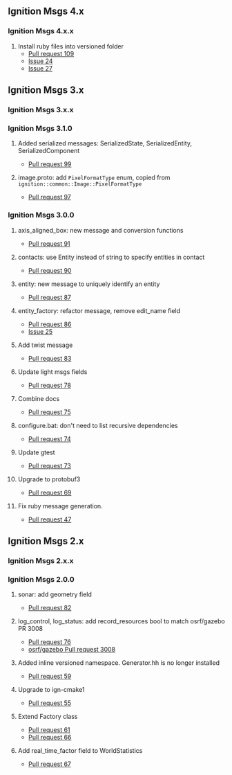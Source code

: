 ## Ignition Msgs 4.x

### Ignition Msgs 4.x.x

1. Install ruby files into versioned folder
    * [Pull request 109](https://bitbucket.org/ignitionrobotics/ign-msgs/pull-request/109)
    * [Issue 24](https://bitbucket.org/ignitionrobotics/ign-msgs/issues/24)
    * [Issue 27](https://bitbucket.org/ignitionrobotics/ign-msgs/issues/27)


## Ignition Msgs 3.x

### Ignition Msgs 3.x.x


### Ignition Msgs 3.1.0

1. Added serialized messages: SerializedState, SerializedEntity, SerializedComponent
    * [Pull request 99](https://bitbucket.org/ignitionrobotics/ign-msgs/pull-request/99)

1. image.proto: add `PixelFormatType` enum, copied from `ignition::common::Image::PixelFormatType`
    * [Pull request 97](https://bitbucket.org/ignitionrobotics/ign-msgs/pull-request/97)


### Ignition Msgs 3.0.0

1. axis\_aligned\_box: new message and conversion functions
    * [Pull request 91](https://bitbucket.org/ignitionrobotics/ign-msgs/pull-request/91)

1. contacts: use Entity instead of string to specify entities in contact
    * [Pull request 90](https://bitbucket.org/ignitionrobotics/ign-msgs/pull-request/90)

1. entity: new message to uniquely identify an entity
    * [Pull request 87](https://bitbucket.org/ignitionrobotics/ign-msgs/pull-request/87)

1. entity\_factory: refactor message, remove edit\_name field
    * [Pull request 86](https://bitbucket.org/ignitionrobotics/ign-msgs/pull-request/86)
    * [Issue 25](https://bitbucket.org/ignitionrobotics/ign-msgs/issues/25)

1. Add twist message
    * [Pull request 83](https://bitbucket.org/ignitionrobotics/ign-msgs/pull-request/83)

1. Update light msgs fields
    * [Pull request 78](https://bitbucket.org/ignitionrobotics/ign-msgs/pull-request/78)

1. Combine docs
    * [Pull request 75](https://bitbucket.org/ignitionrobotics/ign-msgs/pull-request/75)

1. configure.bat: don't need to list recursive dependencies
    * [Pull request 74](https://bitbucket.org/ignitionrobotics/ign-msgs/pull-request/74)

1. Update gtest
    * [Pull request 73](https://bitbucket.org/ignitionrobotics/ign-msgs/pull-request/73)

1. Upgrade to protobuf3
    * [Pull request 69](https://bitbucket.org/ignitionrobotics/ign-msgs/pull-request/69)

1. Fix ruby message generation.
    * [Pull request 47](https://bitbucket.org/ignitionrobotics/ign-msgs/pull-request/47)


## Ignition Msgs 2.x

### Ignition Msgs 2.x.x


### Ignition Msgs 2.0.0

1. sonar: add geometry field
    * [Pull request 82](https://bitbucket.org/ignitionrobotics/ign-msgs/pull-request/82)

1. log\_control, log\_status: add record\_resources bool to match osrf/gazebo PR 3008
    * [Pull request 76](https://bitbucket.org/ignitionrobotics/ign-msgs/pull-request/76)
    * [osrf/gazebo Pull request 3008](https://bitbucket.org/osrf/gazebo/pull-request/3008)

1. Added inline versioned namespace. Generator.hh is no longer installed
    * [Pull request 59](https://bitbucket.org/ignitionrobotics/ign-msgs/pull-request/59)

1. Upgrade to ign-cmake1
    * [Pull request 55](https://bitbucket.org/ignitionrobotics/ign-msgs/pull-request/55)

1. Extend Factory class
    * [Pull request 61](https://bitbucket.org/ignitionrobotics/ign-msgs/pull-request/61)
    * [Pull request 66](https://bitbucket.org/ignitionrobotics/ign-msgs/pull-request/66)

1. Add real\_time\_factor field to WorldStatistics
    * [Pull request 67](https://bitbucket.org/ignitionrobotics/ign-msgs/pull-request/67)

